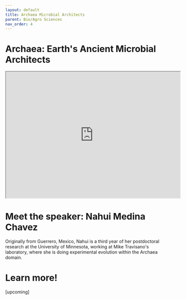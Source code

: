 ```yaml
---
layout: default
title: Archaea Microbial Architects
parent: Bio/Agro Sciences
nav_order: 4
---
```


# Archaea: Earth's Ancient Microbial Architects

<iframe width="550" height="400"
    src="https://youtube.com/embed/_RgCvUAEc38">
</iframe>

# Meet the speaker: Nahui Medina Chavez

Originally from Guerrero, Mexico, Nahui is a third year of her postdoctoral research at the University of Minnesota, working at Mike Travisano's laboratory, where she is doing experimental evolution within the Archaea domain.

# Learn more!

[upcoming]